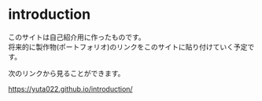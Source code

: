 # introduction
  このサイトは自己紹介用に作ったものです。  
  将来的に製作物(ポートフォリオ)のリンクをこのサイトに貼り付けていく予定です。    
    
  次のリンクから見ることができます。  
  
  
  <https://yuta022.github.io/introduction/>